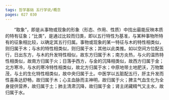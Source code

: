 ```yaml
---
tags: 哲学基础 五行学说/概念
pages: 027 030
---
```

&emsp;&emsp;“取象”，即是从事物或现象的形象（形态、作用、性质）中找出最能反映本质的特有征象；“比类”，是通过比较而归类，即以五行特性为基准，与某种事物所特有的征象相比较，以确定其五行归属。事物或现象的某一特征与木的特性相类似，则归属于木；与水的特性相类似，则归属于水；其他以此类推。如以空间方位配五行，日出东方，与木的升发特性相似，故东方归属于木；南方炎热，与火的温热特性相类似，故南方归属于火；日落~~于~~西方，与金的沉降相类似，故西方归属于金；北方寒冷，与水的寒冷特性相类似，故北方归属于水；中原地带土地肥沃，万物繁茂，与土的生化特性相类似，故中央归属于土。中医学以五脏配五行，肝主升发而性喜条达舒畅，故归属于木；心主血脉而主神明，故归属于火；脾主气血生化为全身提供营养，故归属于土；肺主清肃沉降，故归属于金；肾主闭藏精气又主水，故归属于水。